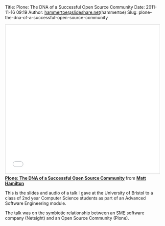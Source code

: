 Title: Plone: The DNA of a Successful Open Source Community
Date: 2011-11-16 09:19
Author: hammertoe@slideshare.net(hammertoe)
Slug: plone-the-dna-of-a-successful-open-source-community

<iframe src="//www.slideshare.net/slideshow/embed_code/key/uBTZNHaJOLZhZ2" width="595" height="485" frameborder="0" marginwidth="0" marginheight="0" scrolling="no" style="border:1px solid #CCC; border-width:1px; margin-bottom:5px; max-width: 100%;" allowfullscreen> </iframe> <div style="margin-bottom:5px"> <strong> <a href="//www.slideshare.net/hammertoe/plone-the-dna-of-a-successful-open-source-community" title="Plone: The DNA of a Successful Open Source Community" target="_blank">Plone: The DNA of a Successful Open Source Community</a> </strong> from <strong><a href="//www.slideshare.net/hammertoe" target="_blank">Matt Hamilton</a></strong> </div>

This is the slides and audio of a talk I gave at the University of
Bristol to a class of 2nd year Computer Science students as part of an
Advanced Software Engineering module.

The talk was on the symbiotic relationship between an SME software
company (Netsight) and an Open Source Community (Plone).

